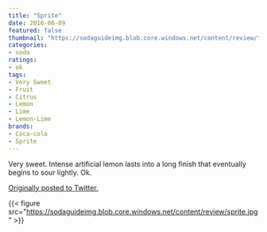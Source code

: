 ```yaml
---
title: "Sprite"
date: 2016-06-09
featured: false
thumbnail: "https://sodaguideimg.blob.core.windows.net/content/review/thumbs/sprite.jpg"
categories:
- soda
ratings:
- ok
tags:
- Very Sweet
- Fruit
- Citrus
- Lemon
- Lime
- Lemon-Lime
brands:
- Coca-cola
- Sprite
---
```


Very sweet. Intense artificial lemon lasts into a long finish that eventually begins to sour lightly. Ok.

[Originally posted to Twitter.](https://twitter.com/Cavorter/status/741076457854640128)

{{< figure src="https://sodaguideimg.blob.core.windows.net/content/review/sprite.jpg" >}}
